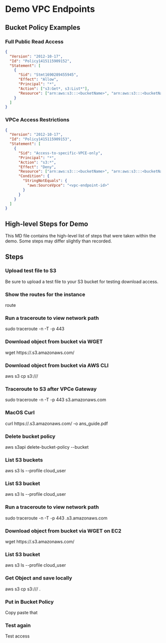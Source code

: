 # Demo VPC Endpoints

## Bucket Policy Examples

### Full Public Read Access

```json
{
  "Version": "2012-10-17",
  "Id": "Policy1415115909152",
  "Statement": [
    {
      "Sid": "Stmt1690289455945",
      "Effect": "Allow",
      "Principal": "*",
      "Action": ["s3:Get*, s3:List*"],
      "Resource": ["arn:aws:s3:::<bucketName>", "arn:aws:s3:::<bucketName>/*"]
    }
  ]
}
```

### VPCe Access Restrictions

```json
{
  "Version": "2012-10-17",
  "Id": "Policy1415115909153",
  "Statement": [
    {
      "Sid": "Access-to-specific-VPCE-only",
      "Principal": "*",
      "Action": "s3:*",
      "Effect": "Deny",
      "Resource": ["arn:aws:s3:::<bucketName>", "arn:aws:s3:::<bucketName>/*"],
      "Condition": {
        "StringNotEquals": {
          "aws:SourceVpce": "<vpc-endpoint-id>"
        }
      }
    }
  ]
}
```

## High-level Steps for Demo

This MD file contains the high-level list of steps that were taken within the demo. Some steps may differ slightly than recorded.

## Steps

### Upload test file to S3

Be sure to upload a test file to your S3 bucket for testing download access.

### Show the routes for the instance

route

### Run a traceroute to view network path

sudo traceroute -n -T -p 443 <bucket-endpoint>

### Download object from bucket via WGET

wget https://<bucketName>.s3.amazonaws.com/<yourTestFile>

### Download object from bucket via AWS CLI

aws s3 cp s3://<bucketName>/<yourTestFile>

### Traceroute to S3 after VPCe Gateway

sudo traceroute -n -T -p 443 s3.amazonaws.com

### MacOS Curl

curl https://<bucketName>.s3.amazonaws.com/<yourTestFile> -o ans_guide.pdf

### Delete bucket policy

aws s3api delete-bucket-policy --bucket <bucketName>

### List S3 buckets

aws s3 ls --profile cloud_user

### List S3 bucket

aws s3 ls <bucketName> --profile cloud_user

### Run a traceroute to view network path

sudo traceroute -n -T -p 443 <bucketName>.s3.amazonaws.com

### Download object from bucket via WGET on EC2

wget https://<bucketName>.s3.amazonaws.com/<yourTestFile>

### List S3 bucket

aws s3 ls <bucketName> --profile cloud_user

### Get Object and save locally

aws s3 cp s3://<bucketName>/<yourTestFile> .

### Put in Bucket Policy

Copy paste that

### Test again

Test access
